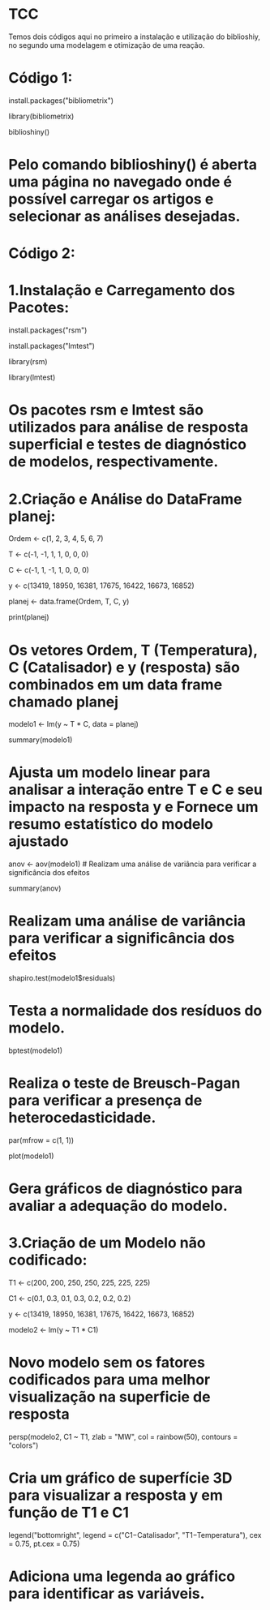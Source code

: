 # TCC
Temos dois códigos aqui no primeiro a instalação e utilização do biblioshiy, no segundo uma modelagem e otimização de uma reação.

# Código 1:

install.packages("bibliometrix")

library(bibliometrix)

biblioshiny()

# Pelo comando biblioshiny() é aberta uma página no navegado onde é possível carregar os artigos e selecionar as análises desejadas.

# Código 2:

# 1.Instalação e Carregamento dos Pacotes:

install.packages("rsm")

install.packages("lmtest")

library(rsm)

library(lmtest)

# Os pacotes rsm e lmtest são utilizados para análise de resposta superficial e testes de diagnóstico de modelos, respectivamente.

# 2.Criação e Análise do DataFrame planej:

Ordem <- c(1, 2, 3, 4, 5, 6, 7)

T <- c(-1, -1, 1, 1, 0, 0, 0)

C <- c(-1, 1, -1, 1, 0, 0, 0)

y <- c(13419, 18950, 16381, 17675, 16422, 16673, 16852)

planej <- data.frame(Ordem, T, C, y)

print(planej)

# Os vetores Ordem, T (Temperatura), C (Catalisador) e y (resposta) são combinados em um data frame chamado planej


modelo1 <- lm(y ~ T * C, data = planej) 

summary(modelo1) 

# Ajusta um modelo linear para analisar a interação entre T e C e seu impacto na resposta y e  Fornece um resumo estatístico do modelo ajustado

anov <- aov(modelo1) # Realizam uma análise de variância para verificar a significância dos efeitos

summary(anov)

# Realizam uma análise de variância para verificar a significância dos efeitos

shapiro.test(modelo1$residuals)

# Testa a normalidade dos resíduos do modelo.

bptest(modelo1)

# Realiza o teste de Breusch-Pagan para verificar a presença de heterocedasticidade.

par(mfrow = c(1, 1))

plot(modelo1) 

# Gera gráficos de diagnóstico para avaliar a adequação do modelo.

# 3.Criação de um Modelo não codificado:

T1 <- c(200, 200, 250, 250, 225, 225, 225)

C1 <- c(0.1, 0.3, 0.1, 0.3, 0.2, 0.2, 0.2)

y <- c(13419, 18950, 16381, 17675, 16422, 16673, 16852)

modelo2 <- lm(y ~ T1 * C1)

# Novo modelo sem os fatores codificados para uma melhor visualização na superficie de resposta

persp(modelo2, C1 ~ T1, zlab = "MW", col = rainbow(50), contours = "colors")

# Cria um gráfico de superfície 3D para visualizar a resposta y em função de T1 e C1

legend("bottomright", legend = c("C1−Catalisador", "T1−Temperatura"), cex = 0.75, pt.cex = 0.75)

#  Adiciona uma legenda ao gráfico para identificar as variáveis.
